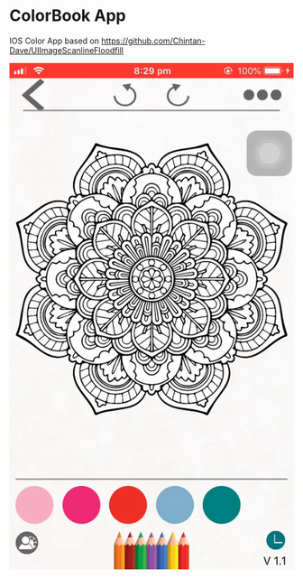 # ColorBook App 

IOS Color App based on https://github.com/Chintan-Dave/UIImageScanlineFloodfill

![App Preview](https://github.com/shabeebhasan/ColorBook/blob/main/raw/ezgif.com-gif-maker.gif)
